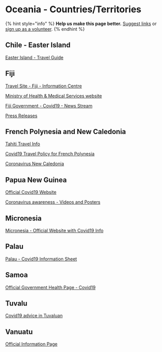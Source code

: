 # Oceania - Countries/Territories

{% hint style="info" %}
**Help us make this page better.** [Suggest links](https://forms.gle/ykTSst9uoWceo5fn8%20) or [sign up as a volunteer](https://forms.gle/8z7yuJyz1m76y4Hi8).
{% endhint %}

## Chile - Easter Island

[Easter Island - Travel Guide](https://isaan.live/chile/easter-island-travel-guide/)

## Fiji

[Travel Site - Fiji - Information Centre](https://www.fiji.travel/covid-19)

[Ministry of Health & Medical Services website](http://www.health.gov.fj/)

[Fiji Government - Covid19 - News Stream](https://www.fiji.gov.fj/Media-Centre/Speeches/PM-BAINIMARAMA%E2%80%99S-STATEMENT-ON-THE-FIRST-COVID-19-C)

[Press Releases](http://www.health.gov.fj/media-release-12-covid-19-novel-coronavirus/)

## French Polynesia and New Caledonia

[Tahiti Travel Info](https://tahititourisme.com/en-us/covid-19/)

[Covid19 Travel Policy for French Polynesia](https://www.airtahitinui.com/au-en/covid-19-travel-policy-french-polynesia)

[Coronavirus New Caledonia](https://www.newcaledonia.travel/au/coronavirus)

## Papua New Guinea

[Official Covid19 Website](https://covid19.info.gov.pg/)

[Coronavirus awareness - Videos and Posters](https://covid19.info.gov.pg/index.php/covid-19-awareness/)

## Micronesia

[Micronesia - Official Website with Covid19 Info](https://www.fsmgov.org/)

## Palau

[Palau - Covid19 Information Sheet](http://www.palauhealth.org/2019nCoV_SitRep/MOH-COVID-19%20Daily%20Update.pdf)

## Samoa

[Official Government Health Page - Covid19](https://www.health.gov.ws/corona-virus/)

## Tuvalu

[Covid19 advice in Tuvaluan](https://covid19.govt.nz/communities/translations/tuvaluan-gana-tuvalu/)

## Vanuatu

[Official Information Page](https://covid19.gov.vu/)

